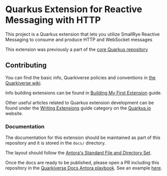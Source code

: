 # Quarkus Extension for Reactive Messaging with HTTP

This project is a Quarkus extension that lets you utilize SmallRye Reactive Messaging to consume and produce HTTP and WebSocket messages

This extension was previously a part of the [core Quarkus repository](https://github.com/quarkusio/quarkus)

## Contributing


You can find the basic info, Quarkiverse policies and conventions in [the Quarkiverse wiki](https://github.com/quarkiverse/quarkiverse/wiki).

Info building extensions can be found in [Building My First Extension](https://quarkus.io/guides/building-my-first-extension) guide.

Other useful articles related to Quarkus extension development can be found under the [Writing Extensions](https://quarkus.io/guides/#writing-extensions) guide category on the [Quarkus.io](http://quarkus.io) website.

### Documentation

The documentation for this extension should be maintained as part of this repository and it is stored in the `docs/` directory.

The layout should follow the [Antora's Standard File and Directory Set](https://docs.antora.org/antora/2.3/standard-directories/).

Once the docs are ready to be published, please open a PR including this repository in the [Quarkiverse Docs Antora playbook](https://github.com/quarkiverse/quarkiverse-docs/blob/main/antora-playbook.yml#L7). See an example [here](https://github.com/quarkiverse/quarkiverse-docs/pull/1).
